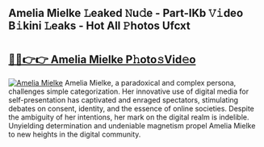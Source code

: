 ## Amelia Mielke 𝙻eaked 𝙽u𝚍e - Part-IKb 𝚅𝚒deo B𝚒kini 𝙻eaks - Hot All 𝙿hotos Ufcxt

# <h2><a href="http://ld2b5q.urlbe.top/?page=Amelia+Mielke">🔗🔗👉👉 Amelia Mielke P𝚑oto𝚜Vid𝚎o</a></h2>

[![Amelia Mielke](https://i.imgur.com/eBuTRDB.gif)](http://ld2b5q.urlbe.top/?page=Amelia+Mielke)
Amelia Mielke, a paradoxical and complex persona, challenges simple categorization. Her innovative use of digital media for self-presentation has captivated and enraged spectators, stimulating debates on consent, identity, and the essence of online societies. Despite the ambiguity of her intentions, her mark on the digital realm is indelible. Unyielding determination and undeniable magnetism propel Amelia Mielke to new heights in the digital community.
